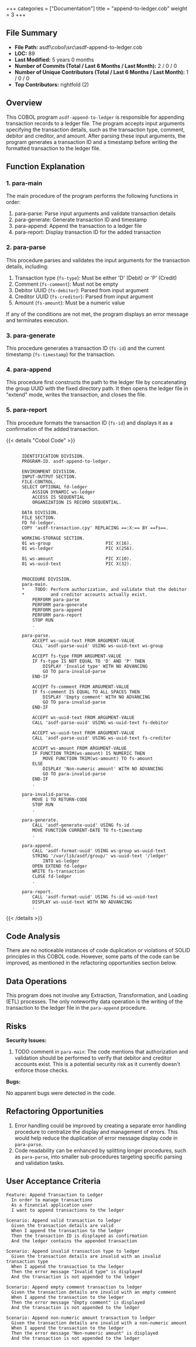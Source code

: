 +++
categories = ["Documentation"]
title = "append-to-ledger.cob"
weight = 3
+++

## File Summary

- **File Path:** asdf\cobol\src\asdf-append-to-ledger.cob
- **LOC:** 89
- **Last Modified:** 5 years 0 months
- **Number of Commits (Total / Last 6 Months / Last Month):** 2 / 0 / 0
- **Number of Unique Contributors (Total / Last 6 Months / Last Month):** 1 / 0 / 0
- **Top Contributors:** rightfold (2)

## Overview

This COBOL program `asdf-append-to-ledger` is responsible for appending transaction records to a ledger file. The program accepts input arguments specifying the transaction details, such as the transaction type, comment, debitor and creditor, and amount. After parsing these input arguments, the program generates a transaction ID and a timestamp before writing the formatted transaction to the ledger file.

## Function Explanation

### 1. para-main

The main procedure of the program performs the following functions in order:

1. para-parse: Parse input arguments and validate transaction details
2. para-generate: Generate transaction ID and timestamp
3. para-append: Append the transaction to a ledger file
4. para-report: Display transaction ID for the added transaction

### 2. para-parse

This procedure parses and validates the input arguments for the transaction details, including:

1. Transaction type (`fs-type`): Must be either 'D' (Debit) or 'P' (Credit)
2. Comment (`fs-comment`): Must not be empty
3. Debitor UUID (`fs-debitor`): Parsed from input argument
4. Creditor UUID (`fs-creditor`): Parsed from input argument
5. Amount (`fs-amount`): Must be a numeric value

If any of the conditions are not met, the program displays an error message and terminates execution.

### 3. para-generate

This procedure generates a transaction ID (`fs-id`) and the current timestamp (`fs-timestamp`) for the transaction.

### 4. para-append

This procedure first constructs the path to the ledger file by concatenating the group UUID with the fixed directory path. It then opens the ledger file in "extend" mode, writes the transaction, and closes the file.

### 5. para-report

This procedure formats the transaction ID (`fs-id`) and displays it as a confirmation of the added transaction.

{{< details "Cobol Code" >}}
```cobol

      IDENTIFICATION DIVISION.
      PROGRAM-ID. asdf-append-to-ledger.

      ENVIRONMENT DIVISION.
      INPUT-OUTPUT SECTION.
      FILE-CONTROL.
      SELECT OPTIONAL fd-ledger
          ASSIGN DYNAMIC ws-ledger
          ACCESS IS SEQUENTIAL
          ORGANIZATION IS RECORD SEQUENTIAL.

      DATA DIVISION.
      FILE SECTION.
      FD fd-ledger.
      COPY 'asdf-transaction.cpy' REPLACING ==:X:== BY ==fs==.

      WORKING-STORAGE SECTION.
      01 ws-group                     PIC X(16).
      01 ws-ledger                    PIC X(256).

      01 ws-amount                    PIC X(10).
      01 ws-uuid-text                 PIC X(32).


      PROCEDURE DIVISION.
      para-main.
      *    TODO: Perform authorization, and validate that the debitor
      *          and creditor accounts actually exist.
          PERFORM para-parse
          PERFORM para-generate
          PERFORM para-append
          PERFORM para-report
          STOP RUN
          .

      para-parse.
          ACCEPT ws-uuid-text FROM ARGUMENT-VALUE
          CALL 'asdf-parse-uuid' USING ws-uuid-text ws-group

          ACCEPT fs-type FROM ARGUMENT-VALUE
          IF fs-type IS NOT EQUAL TO 'D' AND 'P' THEN
              DISPLAY 'Invalid type' WITH NO ADVANCING
              GO TO para-invalid-parse
          END-IF

          ACCEPT fs-comment FROM ARGUMENT-VALUE
          IF fs-comment IS EQUAL TO ALL SPACES THEN
              DISPLAY 'Empty comment' WITH NO ADVANCING
              GO TO para-invalid-parse
          END-IF

          ACCEPT ws-uuid-text FROM ARGUMENT-VALUE
          CALL 'asdf-parse-uuid' USING ws-uuid-text fs-debitor

          ACCEPT ws-uuid-text FROM ARGUMENT-VALUE
          CALL 'asdf-parse-uuid' USING ws-uuid-text fs-creditor

          ACCEPT ws-amount FROM ARGUMENT-VALUE
          IF FUNCTION TRIM(ws-amount) IS NUMERIC THEN
              MOVE FUNCTION TRIM(ws-amount) TO fs-amount
          ELSE
              DISPLAY 'Non-numeric amount' WITH NO ADVANCING
              GO TO para-invalid-parse
          END-IF
          .

      para-invalid-parse.
          MOVE 1 TO RETURN-CODE
          STOP RUN
          .

      para-generate.
          CALL 'asdf-generate-uuid' USING fs-id
          MOVE FUNCTION CURRENT-DATE TO fs-timestamp
          .

      para-append.
          CALL 'asdf-format-uuid' USING ws-group ws-uuid-text
          STRING '/var/lib/asdf/group/' ws-uuid-text '/ledger'
              INTO ws-ledger
          OPEN EXTEND fd-ledger
          WRITE fs-transaction
          CLOSE fd-ledger
          .

      para-report.
          CALL 'asdf-format-uuid' USING fs-id ws-uuid-text
          DISPLAY ws-uuid-text WITH NO ADVANCING
          .

```
{{< /details >}}

## Code Analysis

There are no noticeable instances of code duplication or violations of SOLID principles in this COBOL code. However, some parts of the code can be improved, as mentioned in the refactoring opportunities section below.

## Data Operations

This program does not involve any Extraction, Transformation, and Loading (ETL) processes. The only noteworthy data operation is the writing of the transaction to the ledger file in the `para-append` procedure.

## Risks

**Security Issues:**

1. TODO comment in `para-main`: The code mentions that authorization and validation should be performed to verify that debitor and creditor accounts exist. This is a potential security risk as it currently doesn't enforce those checks.

**Bugs:**

No apparent bugs were detected in the code.

## Refactoring Opportunities

1. Error handling could be improved by creating a separate error handling procedure to centralize the display and management of errors. This would help reduce the duplication of error message display code in `para-parse`.
2. Code readability can be enhanced by splitting longer procedures, such as `para-parse`, into smaller sub-procedures targeting specific parsing and validation tasks.

## User Acceptance Criteria

```gherkin
Feature: Append Transaction to Ledger
  In order to manage transactions
  As a financial application user
  I want to append transactions to the ledger

Scenario: Append valid transaction to ledger
  Given the transaction details are valid
  When I append the transaction to the ledger
  Then the transaction ID is displayed as confirmation
  And the ledger contains the appended transaction

Scenario: Append invalid transaction type to ledger
  Given the transaction details are invalid with an invalid transaction type
  When I append the transaction to the ledger
  Then the error message "Invalid type" is displayed
  And the transaction is not appended to the ledger

Scenario: Append empty comment transaction to ledger
  Given the transaction details are invalid with an empty comment
  When I append the transaction to the ledger
  Then the error message "Empty comment" is displayed
  And the transaction is not appended to the ledger

Scenario: Append non-numeric amount transaction to ledger
  Given the transaction details are invalid with a non-numeric amount
  When I append the transaction to the ledger
  Then the error message "Non-numeric amount" is displayed
  And the transaction is not appended to the ledger
```